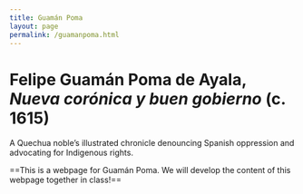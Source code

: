 ```yaml
---
title: Guamán Poma
layout: page
permalink: /guamanpoma.html
---
```

# Felipe Guamán Poma de Ayala, *Nueva corónica y buen gobierno* (c. 1615)

A Quechua noble’s illustrated chronicle denouncing Spanish oppression and advocating for Indigenous rights.

==This is a webpage for Guamán Poma. We will develop the content of this webpage together in class!==
